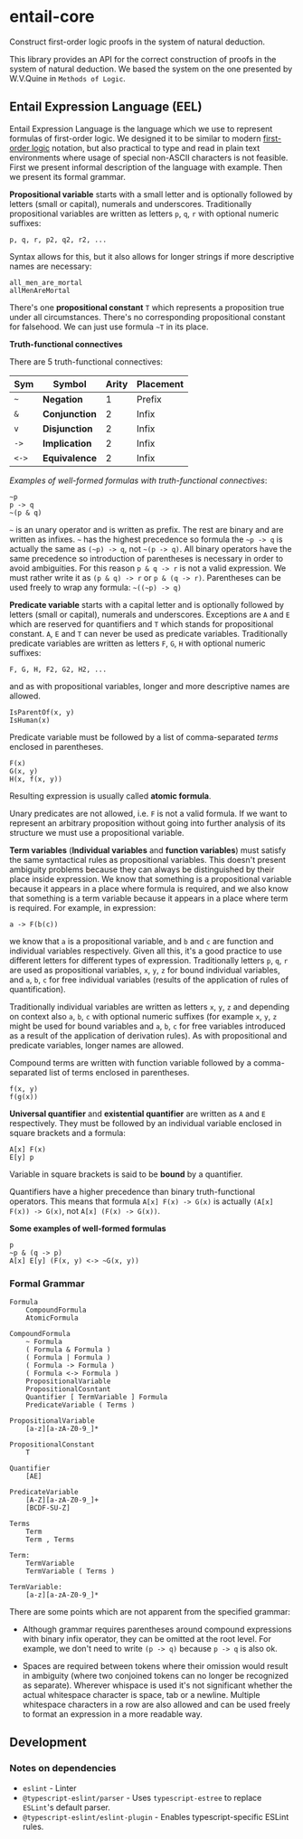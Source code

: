 # entail-core
Construct first-order logic proofs in the system of natural deduction.

This library provides an API for the correct construction of proofs in the system of natural 
deduction. We based the system on the one presented by W.V.Quine in `Methods of Logic`.

## Entail Expression Language (EEL)

Entail Expression Language is the language which we use to represent formulas of first-order logic. 
We designed it to be similar to modern 
[first-order logic](https://en.wikipedia.org/wiki/First-order_logic) notation, but also practical 
to type and read in plain text environments where usage of special non-ASCII characters is not 
feasible. First we present informal description of the language with example. Then we present its
formal grammar.

**Propositional variable** starts with a small letter and is optionally followed by letters (small 
or capital), numerals and underscores. Traditionally propositional variables are written as letters
`p`, `q`, `r` with optional numeric suffixes:

    p, q, r, p2, q2, r2, ...
   
Syntax allows for this, but it also allows for longer strings if more descriptive names are 
necessary:

    all_men_are_mortal
    allMenAreMortal

There's one **propositional constant** `T` which represents a proposition true under all 
circumstances. There's no corresponding propositional constant for falsehood. We can just use 
formula `~T` in its place.

**Truth-functional connectives**

There are 5 truth-functional connectives:

Sym      | Symbol          | Arity | Placement
---------|-----------------|-------|----------
`~`      | **Negation**    | 1     | Prefix
`&`      | **Conjunction** | 2     | Infix
`v`      | **Disjunction** | 2     | Infix
`->`     | **Implication** | 2     | Infix
`<->`    | **Equivalence** | 2     | Infix

*Examples of well-formed formulas with truth-functional connectives*:
    
    ~p
    p -> q
    ~(p & q)

`~` is an unary operator and is written as prefix. The rest are binary and are written as infixes.
`~` has the highest precedence so formula the `~p -> q` is actually the same as `(~p) -> q`, not 
`~(p -> q)`. All binary operators have the same precedence so introduction of parentheses is 
necessary in order to avoid ambiguities. For this reason `p & q -> r` is not a valid expression. We
must rather write it as `(p & q) -> r` or `p & (q -> r)`. Parentheses can be used freely to wrap any
formula: `~((~p) -> q)`

**Predicate variable** starts with a capital letter and is optionally followed by letters (small 
or capital), numerals and underscores. Exceptions are `A` and `E` which are reserved for quantifiers 
and `T` which stands for propositional constant. `A`, `E` and `T` can never be used as predicate 
variables. Traditionally predicate variables are written as letters `F`, `G`, `H` with optional 
numeric suffixes:

    F, G, H, F2, G2, H2, ...
    
and as with propositional variables, longer and more descriptive names are allowed.
    
    IsParentOf(x, y)
    IsHuman(x)

Predicate variable must be followed by a list of comma-separated *terms* enclosed in parentheses.

    F(x)
    G(x, y)
    H(x, f(x, y))
    
Resulting expression is usually called **atomic formula**.

Unary predicates are not allowed, i.e. `F` is not a valid formula. If we want to represent an 
arbitrary proposition without going into further analysis of its structure we must use a 
propositional variable.
    
**Term variables** (**Individual variables** and **function variables**) must satisfy the same 
syntactical rules as propositional variables. This doesn't present ambiguity problems because they 
can always be distinguished by their place inside expression. We know that something is a 
propositional variable because it appears in a place where formula is required, and we also know 
that something is a term variable because it appears in a place where term is required. For 
example, in expression:
    
    a -> F(b(c))
    
we know that `a` is a propositional variable, and `b` and `c` are function and individual variables
respectively. Given all this, it's a good practice to use different letters for different types of
expression. Traditionally letters `p`, `q`, `r` are used as propositional variables, `x`, `y`, `z` 
for bound individual variables, and `a`, `b`, `c` for free individual variables (results of the 
application of rules of quantification). 

Traditionally individual variables are written as letters `x`, `y`, `z` and depending on context 
also `a`, `b`, `c` with optional numeric suffixes (for example `x`, `y`, `z` might be used for 
bound variables and `a`, `b`, `c` for free variables introduced as a result of the application of
derivation rules). As with propositional and predicate variables, longer names are allowed.

Compound terms are written with function variable followed by a comma-separated list of terms 
enclosed in parentheses.

    f(x, y)
    f(g(x))

**Universal quantifier** and **existential quantifier** are written as `A` and `E` respectively.
They must be followed by an individual variable enclosed in square brackets and a formula:
    
    A[x] F(x)
    E[y] p

Variable in square brackets is said to be **bound** by a quantifier.

Quantifiers have a higher precedence than binary truth-functional operators. This means that 
formula `A[x] F(x) -> G(x)` is actually `(A[x] F(x)) -> G(x)`, not `A[x] (F(x) -> G(x))`.

**Some examples of well-formed formulas**
    
    p
    ~p & (q -> p)
    A[x] E[y] (F(x, y) <-> ~G(x, y))

### Formal Grammar

    Formula
        CompoundFormula
        AtomicFormula

    CompoundFormula
        ~ Formula
        ( Formula & Formula )
        ( Formula | Formula )
        ( Formula -> Formula )
        ( Formula <-> Formula )
        PropositionalVariable
        PropositionalCosntant
        Quantifier [ TermVariable ] Formula
        PredicateVariable ( Terms )

    PropositionalVariable 
        [a-z][a-zA-Z0-9_]*
    
    PropositionalConstant
        T

    Quantifier
        [AE]

    PredicateVariable
        [A-Z][a-zA-Z0-9_]+
        [BCDF-SU-Z]
    
    Terms
        Term
        Term , Terms

    Term: 
        TermVariable
        TermVariable ( Terms )

    TermVariable:
        [a-z][a-zA-Z0-9_]*

There are some points which are not apparent from the specified grammar:
  - Although grammar requires parentheses around compound expressions with binary infix operator, 
    they can be omitted at the root level. For example, we don't need to write `(p -> q)` because 
    `p -> q` is also ok.  

  - Spaces are required between tokens where their omission would result in ambiguity (where two 
    conjoined tokens can no longer be recognized as separate). Wherever whispace is used it's not 
    significant whether the actual whitespace character is space, tab or a newline. Multiple 
    whitespace characters in a row are also allowed and can be used freely to format an expression 
    in a more readable way.

## Development

### Notes on dependencies

- `eslint` - Linter
- `@typescript-eslint/parser` - Uses `typescript-estree` to replace `ESLint`'s default parser.
- `@typescript-eslint/eslint-plugin` - Enables typescript-specific ESLint rules.
